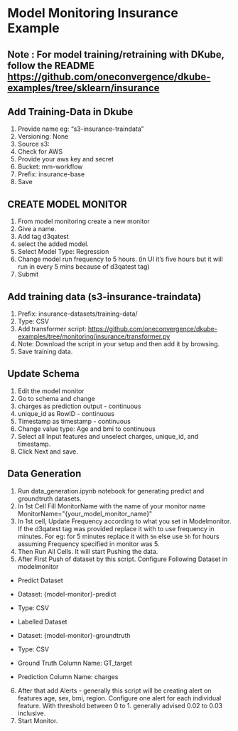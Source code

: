 # Model Monitoring Insurance Example

## Note : For model training/retraining with DKube, follow the README https://github.com/oneconvergence/dkube-examples/tree/sklearn/insurance

## Add Training-Data in Dkube
1. Provide name eg: “s3-insurance-traindata”
2. Versioning: None
3. Source s3:
4. Check for AWS
5. Provide your aws key and secret
6. Bucket: mm-workflow
7. Prefix: insurance-base
8. Save

## CREATE MODEL MONITOR

1. From model monitoring create a new monitor
2. Give a name.
3. Add tag d3qatest
4. select the added model.
5. Select Model Type: Regression
6. Change model run frequency to 5 hours. (in UI it’s five hours but it will run in every 5 mins because of d3qatest tag)
7. Submit

## Add training data (s3-insurance-traindata)
1. Prefix: insurance-datasets/training-data/
2. Type: CSV
3. Add transformer script: https://github.com/oneconvergence/dkube-examples/tree/monitoring/insurance/transformer.py
4. Note: Download the script in your setup and then add it by browsing.
5. Save training data.

## Update Schema
1. Edit the model monitor
2. Go to schema and change
3. charges as prediction output - continuous
4. unique_id as RowID - continuous
5. Timestamp as timestamp - continuous
6. Change value type: Age and bmi to continuous
7. Select all Input features and unselect charges, unique_id, and timestamp.
8. Click Next and save.

## Data Generation
1. Run data_generation.ipynb notebook for generating predict and groundtruth datasets.
2. In 1st Cell Fill MonitorName with the name of your monitor name MonitorName="{your_model_monitor_name}"
3. In 1st cell, Update Frequency according to what you set in Modelmonitor. If the d3qatest tag was provided replace it with to use frequency in minutes. For eg: for 5 minutes replace it with `5m` else use `5h` for hours assuming Frequency specified in monitor was 5.
4. Then Run All Cells. It will start Pushing the data.
5. After First Push of dataset by this script. Configure Following Dataset in modelmonitor
-  Predict Dataset
-  Dataset: {model-monitor}-predict
-  Type: CSV
- Labelled Dataset

- Dataset: {model-monitor}-groundtruth
- Type: CSV
- Ground Truth Column Name: GT_target
- Prediction Column Name: charges
6. After that add Alerts - generally this script will be creating alert on features age, sex, bmi, region. Configure one alert for each individual feature. With threshold between 0 to 1. generally advised 0.02 to 0.03 inclusive.
7. Start Monitor.

